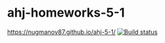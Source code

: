 # ahj-homeworks-5-1

https://nugmanov87.github.io/ahj-5-1/
[![Build status](https://ci.appveyor.com/api/projects/status/n02u0f24t9ljck8e?svg=true)](https://ci.appveyor.com/project/nugmanov87/ahj-5-1)
